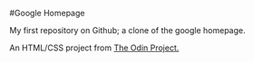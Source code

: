 #Google Homepage

My first repository on Github; a clone of the google homepage. 

An HTML/CSS project from [The Odin Project.](http://www.theodinproject.com/web-development-101/html-css?ref=lnav)
